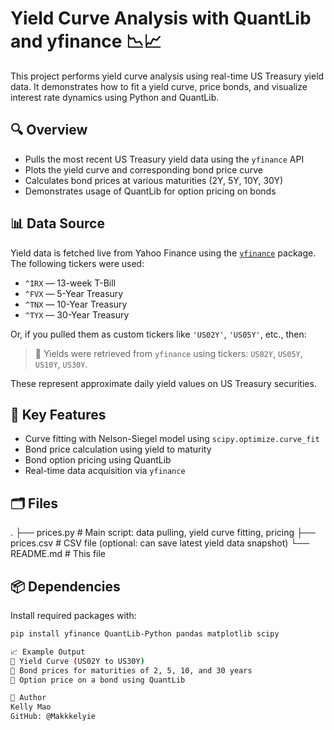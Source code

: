 # Yield Curve Analysis with QuantLib and yfinance 📉📈

This project performs yield curve analysis using real-time US Treasury yield data. It demonstrates how to fit a yield curve, price bonds, and visualize interest rate dynamics using Python and QuantLib.

## 🔍 Overview

- Pulls the most recent US Treasury yield data using the `yfinance` API
- Plots the yield curve and corresponding bond price curve
- Calculates bond prices at various maturities (2Y, 5Y, 10Y, 30Y)
- Demonstrates usage of QuantLib for option pricing on bonds

## 📊 Data Source

Yield data is fetched live from Yahoo Finance using the [`yfinance`](https://pypi.org/project/yfinance/) package. The following tickers were used:

- `^IRX` — 13-week T-Bill
- `^FVX` — 5-Year Treasury
- `^TNX` — 10-Year Treasury
- `^TYX` — 30-Year Treasury

Or, if you pulled them as custom tickers like `'US02Y'`, `'US05Y'`, etc., then:

> 📌 Yields were retrieved from `yfinance` using tickers: `US02Y`, `US05Y`, `US10Y`, `US30Y`.

These represent approximate daily yield values on US Treasury securities.

## 🧮 Key Features

- Curve fitting with Nelson-Siegel model using `scipy.optimize.curve_fit`
- Bond price calculation using yield to maturity
- Bond option pricing using QuantLib
- Real-time data acquisition via `yfinance`

## 🗂️ Files
.
├── prices.py # Main script: data pulling, yield curve fitting, pricing
├── prices.csv # CSV file (optional: can save latest yield data snapshot)
└── README.md # This file

## 📦 Dependencies

Install required packages with:

```bash
pip install yfinance QuantLib-Python pandas matplotlib scipy

📈 Example Output
📌 Yield Curve (US02Y to US30Y)
📌 Bond prices for maturities of 2, 5, 10, and 30 years
📌 Option price on a bond using QuantLib

👤 Author
Kelly Mao
GitHub: @Makkkelyie

